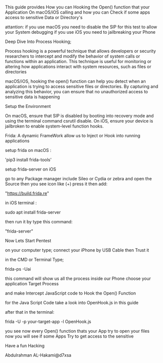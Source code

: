 This guide provides How you can Hooking the Open() function that your Application On macOS/iOS calling and how you can Check if some apps access to sensitive Data or Directory's 


attantion:
if you use macOS you need to disable the SIP for this test to allow your System debugging 
if you use iOS you need to jailbreaking your Phone 



Deep Dive Into Process Hooking;

Process hooking is a powerful technique that allows developers or security researchers to intercept and modify the behavior of system calls or functions within an application. This technique is useful for monitoring or altering how applications interact with system resources, such as files or directories


macOS/iOS, hooking the open() function can help you detect when an application is trying to access sensitive files or directories. By capturing and analyzing this behavior, you can ensure that no unauthorized access to sensitive data is happening

Setup the Environment

On macOS, ensure that SIP is disabled by booting into recovery mode and using the terminal command csrutil disable.
On iOS, ensure your device is jailbroken to enable system-level function hooks.

Frida: A dynamic FrameWork allow us to Inject or Hook into running applications 

setup frida on macOS :

'pip3 install frida-tools'

setup frida-server on iOS

go to any Package manager include  Sileo or Cydia or zebra 
and open the Source then you see icon like (+) press it then add:

"https://build.frida.re"

in iOS terminal :

sudo apt install frida-server 

then run it by type this command:

"frida-server" 


Now Lets Start  Pentest


on your computer type;
connect your iPhone by USB Cable then Trust it 

in the CMD or Terminal Type;
 
frida-ps -Uai

this command will show us all the process inside our Phone choose your application Target Process 

and make Intercept JavaScript code to Hook the Open() Function

for the Java Script Code take a look into OpenHook.js in this guide

after that in the terminal:

frida -U -p your-target-app -l OpenHook.js

you see now every Open() function thats your App try to open your files 
now you will see if some Apps Try to get access to the sensitive


Have a fun Hacking 

Abdulrahman AL-Hakami@d7xsa 




 
